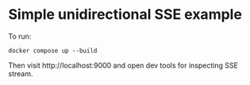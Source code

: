 # Simple unidirectional SSE example

To run:

```
docker compose up --build
```

Then visit http://localhost:9000 and open dev tools for inspecting SSE stream.
